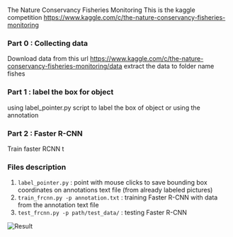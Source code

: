#
The Nature Conservancy Fisheries Monitoring
This is the kaggle competition https://www.kaggle.com/c/the-nature-conservancy-fisheries-monitoring

### Part 0 : Collecting data

Download data from this url https://www.kaggle.com/c/the-nature-conservancy-fisheries-monitoring/data
extract the data to folder name fishes

### Part 1 : label the box for object
using label_pointer.py script to label the box of object or using the annotation


### Part 2 : Faster R-CNN

Train faster RCNN t

### Files description

1.  `label_pointer.py` : point with mouse clicks to save bounding box coordinates on annotations text file (from already labeled pictures)
2.  `train_frcnn.py -p annotation.txt` : training Faster R-CNN with data from the annotation text file
3.  `test_frcnn.py -p path/test_data/` : testing Faster R-CNN

![Result](https://github.com/ngduyanhece/object_localization/tree/master/pics/bao_ve_ca_map.png?raw=true "Shark")
